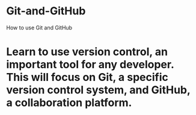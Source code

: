 # Git-and-GitHub
How to use Git and GitHub

# Learn to use version control, an important tool for any developer. This will focus on Git, a specific version control system, and GitHub, a collaboration platform.

